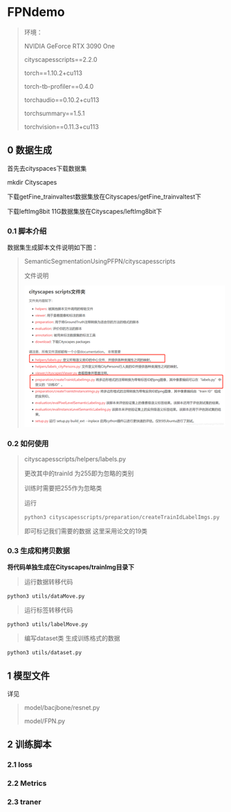 # FPNdemo

> 环境：
>
> NVIDIA GeForce RTX 3090 One
>
> cityscapesscripts==2.2.0
>
> torch==1.10.2+cu113
>
> torch-tb-profiler==0.4.0
>
> torchaudio==0.10.2+cu113
>
> torchsummary==1.5.1
>
> torchvision==0.11.3+cu113

## 0 数据生成

首先去cityspaces下载数据集

mkdir Cityscapes

下载getFine_trainvaltest数据集放在Cityscapes/getFine_trainvaltest下

下载leftImg8bit 11G数据集放在Cityscapes/leftImg8bit下

### 0.1 脚本介绍

数据集生成脚本文件说明如下图：

> SemanticSegmentationUsingPFPN/cityscapesscripts
>
> 文件说明
>
> ![img](image/README/intro_script.png)

### 0.2 如何使用

> cityscapesscripts/helpers/labels.py
>
> 更改其中的trainId 为255即为忽略的类别
>
> 训练时需要把255作为忽略类
>
> 运行
>
> `python3 cityscapesscripts/preparation/createTrainIdLabelImgs.py`
>
> 即可标记我们需要的数据 这里采用论文的19类

### 0.3 生成和拷贝数据

**将代码单独生成在Cityscapes/trainImg目录下**

> 运行数据转移代码

`python3 utils/dataMove.py`

> 运行标签转移代码

`python3 utils/labelMove.py`

> 编写dataset类 生成训练格式的数据

`python3 utils/dataset.py`

## 1 模型文件

详见

> model/bacjbone/resnet.py
>
> model/FPN.py

## 2 训练脚本

### 2.1 loss

### 2.2 Metrics

### 2.3 traner
